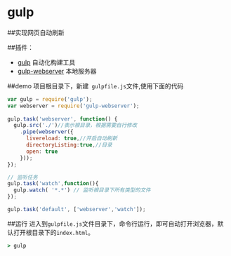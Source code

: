 # gulp

##实现网页自动刷新

##插件：
* [gulp](http://www.gulpjs.com.cn/) 自动化构建工具
* [gulp-webserver](https://www.npmjs.com/package/gulp-webserver) 本地服务器

##demo 
项目根目录下，新建` gulpfile.js`文件,使用下面的代码
```js
var gulp = require('gulp');
var webserver = require('gulp-webserver'); 
 
gulp.task('webserver', function() {
  gulp.src('./')//表示根目录，根据需要自行修改
    .pipe(webserver({
      livereload: true,//开启自动刷新
      directoryListing:true,//目录
      open: true
    }));
});

// 监听任务
gulp.task('watch',function(){
  gulp.watch( '*.*') // 监听根目录下所有类型的文件
});

gulp.task('default', ['webserver','watch']);
```

##运行
进入到`gulpfile.js`文件目录下，命令行运行，即可自动打开浏览器，默认打开根目录下的`index.html`。
```cmd
> gulp
```

